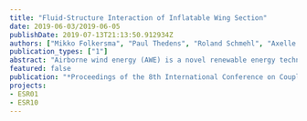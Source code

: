 ```yaml
---
title: "Fluid-Structure Interaction of Inflatable Wing Section"
date: 2019-06-03/2019-06-05
publishDate: 2019-07-13T21:13:50.912934Z
authors: ["Mikko Folkersma", "Paul Thedens", "Roland Schmehl", "Axelle Viré"]
publication_types: ["1"]
abstract: "Airborne wind energy (AWE) is a novel renewable energy technology for harvesting wind energyby using kites.  Compared to conventional wind turbines, the AWE systems use a lightweightstructure which can reach higher altitudes where the winds are stronger and more persistent.In this work, we study the steady-state aerodynamics of a ram-air kite section which is made ofmembranes.  The inflatable structure of the kite is highly flexible and therefore exhibit a strongcoupling between fluid and structure.  An accurate aerodynamic model is essential to design asystem which is both aerodynamically efficient and of high steering capability.  The aerodynamicload distribution is calculated using computational fluid dynamics (CFD) toolbox OpenFOAMwith FOAM-FSI extension.  The structural deformation is calculated with in-house mem4pyfinite  element  (FE)  solver  for  membranes  which  uses  dynamic  relaxation  method  to  find  thesteady-state shape.  The two solvers are coupled with preCICE coupling tool."
featured: false
publication: "*Proceedings of the 8th International Conference on Coupled Problems in Science and Engineering*"
projects:
- ESR01
- ESR10
---
```


